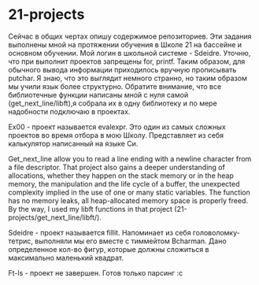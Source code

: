 # 21-projects

Сейчас в общих чертах опишу содержимое репозиториев. Эти задания выполнены мной на протяжении обучения в Школе 21 на бассейне и основном обучении. Мой логин в школьной системе - Sdeidre. Уточню, что при выполнит проектов запрещены for, printf. Таким образом, для обычного вывода информации приходилось вручную прописывать putchar. Я знаю, что это выглядит немного странно, но таким образом мы учили язык более структурно. Обратите внимание, что все библиотечные функции написаны мной с нуля самой (get_next_line/libft),я собрала их в одну библиотеку и по мере надобности подключаю в проектах. 

Ex00 - проект называется evalexpr. Это один из самых сложных проектов во время отбора в мою Школу. Представляет из себя калькулятор написанный на языке Си. 

Get_next_line allow you to read a line ending with a newline character from a file descriptor. That project also gains a deeper understanding of allocations, whether they happen on the stack memory or in the heap memory, the manipulation and the life cycle of a buffer, the unexpected complexity implied in the use of one or many static variables. The function has no memory leaks, all heap-allocated memory space is properly freed. By the way, I used my libft functions in that project (21-projects/get_next_line/libft/).

Sdeidre - проект называется fillit. Напоминает из себя головоломку-тетрис, выполняли мы его вместе с тиммейтом Bcharman. Дано определенное кол-во фигур, которые должны сложиться в максимально маленький квадрат.

Ft-ls - проект не завершен. Готов только парсинг :с 
